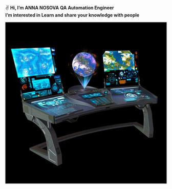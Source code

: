 ✌️ **Hi, I’m ANNA NOSOVA** 
  **QA Automation Engineer**   
  **I’m interested in Learn and share your knowledge with people**
  
  
  
  
  
  
  
  
  
  
  
![Skrinshot](https://github.com/annaelecconte/annaelecconte/blob/main/fe018a956c5820237d864eb3b08aac5f.jpeg)
<!---
annaelecconte/annaelecconte is a ✨ special ✨ repository because its `README.md` (this file) appears on your GitHub profile.
You can click the Preview link to take a look at your changes.
--->

